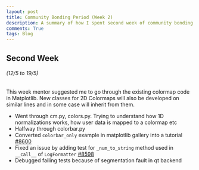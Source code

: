 ```yaml
---
layout: post
title: Community Bonding Period (Week 2)
description: A summary of how I spent second week of community bonding period of GSoC 17
comments: True
tags: Blog
---
```


## Second Week
###### (12/5 to 19/5)

This week mentor suggested me to go through the existing colormap code in
Matplotlib. New classes for 2D Colormaps will also be developed on similar
lines and in some case will inherit from them.

* Went through cm.py, colors.py. Trying to understand how 1D normalizations
  works, how user data is mapped to a colormap etc
* Halfway through colorbar.py
* Converted `colorbar_only` example in matplotlib gallery into a tutorial
  [#8600](https://github.com/matplotlib/matplotlib/pull/8600)
* Fixed an issue by adding test for `_num_to_string` method used in `__call__`
  of `LogFormatter` [#8598](https://github.com/matplotlib/matplotlib/pull/8598)
* Debugged failing tests because of segmentation fault in qt backend